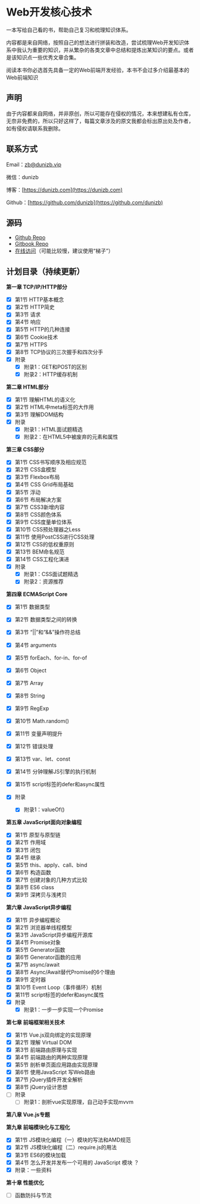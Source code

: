 # Web开发核心技术

一本写给自己看的书，帮助自己复习和梳理知识体系。

内容都是来自网络，按照自己的想法进行拼装和改造，尝试梳理Web开发知识体系中我认为重要的知识，并从繁杂的各类文章中总结和提炼出某知识的要点。或者是该知识点一些优秀文章合集。

阅读本书你必选首先具备一定的Web前端开发经验，本书不会过多介绍最基本的Web前端知识

## 声明

由于内容都来自网络，并非原创，所以可能存在侵权的情况，本来想建私有仓库，无奈非免费的，所以只好这样了，每篇文章涉及的原文我都会标出原出处及作者，如有侵权请联系我删除。

## 联系方式

Email：[zb@dunizb.vip](mailto:zb@dunizb.vip)

微信：dunizb

博客：[https://dunizb.com](https://dunizb.com)

Github：[https://github.com/dunizb](https://github.com/dunizb)

## 源码

* [Github Repo](https://github.com/dunizb/web-dev-core-tech)
* [Gitbook Repo](https://www.gitbook.com/book/dunizb/web-dev-core-tech)
* [在线访问](https://webdev.dunizb.vip)（可能比较慢，建议使用“梯子”）

## 计划目录（持续更新）

**第一章 TCP/IP/HTTP部分**

* [x] 第1节 HTTP基本概念
* [x] 第2节 HTTP简史
* [x] 第3节 请求
* [x] 第4节 响应
* [x] 第5节 HTTP的几种连接
* [x] 第6节 Cookie技术
* [x] 第7节 HTTPS
* [x] 第8节 TCP协议的三次握手和四次分手
* [x] 附录
  * [x] 附录1：GET和POST的区别
  * [x] 附录2：HTTP缓存机制

**第二章 HTML部分**

* [x] 第1节 理解HTML的语义化
* [x] 第2节 HTML中meta标签的大作用
* [x] 第3节 理解DOM结构
* [x] 附录
  * [x] 附录1：HTML面试题精选
  * [x] 附录2：在HTML5中被废弃的元素和属性

**第三章 CSS部分**

* [x] 第1节 CSS书写顺序及相应规范
* [x] 第2节 CSS盒模型
* [x] 第3节 Flexbox布局
* [x] 第4节 CSS Grid布局基础
* [x] 第5节 浮动
* [x] 第6节 布局解决方案
* [x] 第7节 CSS3新增内容
* [x] 第8节 CSS颜色体系
* [x] 第9节 CSS度量单位体系
* [x] 第10节 CSS预处理器之Less
* [x] 第11节 使用PostCSS进行CSS处理
* [x] 第12节 CSS的低权重原则
* [x] 第13节 BEM命名规范
* [x] 第14节 CSS工程化演进
* [x] 附录
  * [x] 附录1：CSS面试题精选
  * [x] 附录2：资源推荐

**第四章 ECMAScript Core**

* [x] 第1节 数据类型
* [x] 第2节 数据类型之间的转换
* [x] 第3节 “\|\|”和“&&”操作符总结
* [x] 第4节 arguments
* [x] 第5节 forEach、for-in、for-of
* [x] 第6节 Object
* [x] 第7节 Array
* [x] 第8节 String
* [x] 第9节 RegExp
* [x] 第10节 Math.random\(\)
* [x] 第11节 变量声明提升
* [x] 第12节 错误处理
* [x] 第13节 var、let、const
* [x] 第14节 分钟理解JS引擎的执行机制
* [x] 第15节 script标签的defer和async属性

* [x] 附录

  * [x] 附录1：valueOf\(\)

**第五章 JavaScript面向对象编程**

* [x] 第1节 原型与原型链
* [x] 第2节 作用域
* [x] 第3节 闭包
* [x] 第4节 继承
* [x] 第5节 this、apply、call、bind
* [x] 第6节 构造函数
* [x] 第7节 创建对象的几种方式比较
* [x] 第8节 ES6 class
* [x] 第9节 深拷贝与浅拷贝

**第六章 JavaScript异步编程**

* [x] 第1节 异步编程概论
* [x] 第2节 浏览器单线程模型
* [x] 第3节 JavaScript异步编程开源库
* [x] 第4节 Promise对象
* [x] 第5节 Generator函数
* [x] 第6节 Generator函数的应用
* [x] 第7节 async/await
* [x] 第8节 Async/Await替代Promise的6个理由
* [x] 第9节 定时器
* [x] 第10节 Event Loop（事件循环）机制
* [x] 第11节 script标签的defer和async属性
* [x] 附录
  * [x] 附录1：一步一步实现一个Promise

**第七章 前端框架相关技术**

* [x] 第1节 Vue.js双向绑定的实现原理
* [x] 第2节 理解 Virtual DOM
* [x] 第3节 前端路由原理与实现
* [x] 第4节 前端路由的两种实现原理
* [x] 第5节 剖析单页面应用路由实现原理
* [x] 第6节 使用JavaScript 写Web路由
* [x] 第7节 jQuery插件开发全解析
* [x] 第8节 jQuery设计思想
* [ ] 附录
  * [ ] 附录1：剖析vue实现原理，自己动手实现mvvm

**第八章 Vue.js专题**

**第九章 前端模块化与工程化**

* [x] 第1节 JS模块化编程（一）模块的写法和AMD规范
* [x] 第2节 JS模块化编程（二）require.js的用法
* [x] 第3节 ES6的模块加载
* [x] 第4节 怎么开发并发布一个可用的 JavaScript 模块 ？
* [x] 附录：一些资料

**第十章 性能优化**

* [ ] 函数防抖与节流



